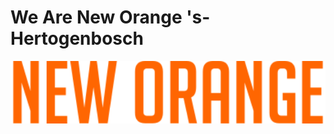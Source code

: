 # We Are New Orange 's-Hertogenbosch

<a href="https://neworange.agency/nl/human-digital">
  <img src="svgexport-1 (2).svg" width="1000" />
</a>

